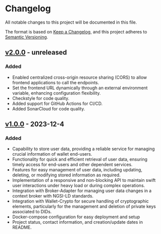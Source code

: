 # Changelog
All notable changes to this project will be documented in this file.

The format is based on [Keep a Changelog](https://keepachangelog.com/en/1.0.0/),
and this project adheres to [Semantic Versioning](https://semver.org/spec/v2.0.0.html).

## [v2.0.0](https://github.com/in2workspace/wallet-data/releases/tag/v2.0.0) - unreleased
### Added
- Enabled centralized cross-origin resource sharing (CORS) to allow frontend applications to call the endpoints.
- Set the frontend URL dynamically through an external environment variable, enhancing configuration flexibility.
- Checkstyle for code quality.
- Added support for GitHub Actions for CI/CD.
- Added SonarCloud for code quality.

## [v1.0.0](https://github.com/in2workspace/wallet-data/releases/tag/v1.0.0) - 2023-12-4
### Added
- Capability to store user data, providing a reliable service for managing crucial information of wallet end-users.
- Functionality for quick and efficient retrieval of user data, ensuring timely access for end-users and other dependent services.
- Features for easy management of user data, including updating, deleting, or modifying stored information as required.
- Implementation of a responsive and non-blocking API to maintain swift user interactions under heavy load or during complex operations.
- Integration with Broker-Adapter for managing user data changes in a context broker with NGSI-LD standards.
- Integration with Wallet-Crypto for secure handling of cryptographic elements, particularly for the management and deletion of private keys associated to DIDs.
- Docker-compose configuration for easy deployment and setup
- Project status, contact information, and creation/update dates in README.
